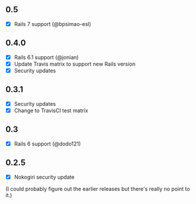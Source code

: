 ## 0.5

- [x] Rails 7 support (@bpsimao-esl)

## 0.4.0

- [x] Rails 6.1 support (@jonian)
- [x] Update Travis matrix to support new Rails version
- [x] Security updates

## 0.3.1

- [x] Security updates
- [x] Change to TravisCI test matrix

## 0.3

- [x] Rails 6 support (@dodo121)

## 0.2.5

- [x] Nokogiri security update

(I could probably figure out the earlier releases but there's really no point to it.)